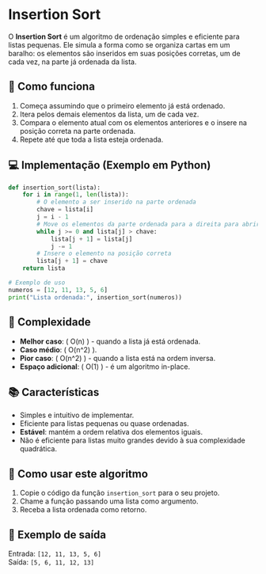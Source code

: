 # Insertion Sort  

O **Insertion Sort** é um algoritmo de ordenação simples e eficiente para listas pequenas. Ele simula a forma como se organiza cartas em um baralho: os elementos são inseridos em suas posições corretas, um de cada vez, na parte já ordenada da lista.

## 🚀 Como funciona  

1. Começa assumindo que o primeiro elemento já está ordenado.  
2. Itera pelos demais elementos da lista, um de cada vez.  
3. Compara o elemento atual com os elementos anteriores e o insere na posição correta na parte ordenada.  
4. Repete até que toda a lista esteja ordenada.  

## 💻 Implementação (Exemplo em Python)  

```python
def insertion_sort(lista):
    for i in range(1, len(lista)):
        # O elemento a ser inserido na parte ordenada
        chave = lista[i]
        j = i - 1
        # Move os elementos da parte ordenada para a direita para abrir espaço
        while j >= 0 and lista[j] > chave:
            lista[j + 1] = lista[j]
            j -= 1
        # Insere o elemento na posição correta
        lista[j + 1] = chave
    return lista

# Exemplo de uso
numeros = [12, 11, 13, 5, 6]
print("Lista ordenada:", insertion_sort(numeros))
```

## 🧩 Complexidade  

- **Melhor caso**: \( O(n) \) - quando a lista já está ordenada.  
- **Caso médio**: \( O(n^2) \).  
- **Pior caso**: \( O(n^2) \) - quando a lista está na ordem inversa.  
- **Espaço adicional**: \( O(1) \) - é um algoritmo in-place.  

## 📚 Características  

- Simples e intuitivo de implementar.  
- Eficiente para listas pequenas ou quase ordenadas.  
- **Estável**: mantém a ordem relativa dos elementos iguais.  
- Não é eficiente para listas muito grandes devido à sua complexidade quadrática.  

## 🔧 Como usar este algoritmo  

1. Copie o código da função `insertion_sort` para o seu projeto.  
2. Chame a função passando uma lista como argumento.  
3. Receba a lista ordenada como retorno.  

## 🌟 Exemplo de saída  

Entrada: `[12, 11, 13, 5, 6]`  
Saída: `[5, 6, 11, 12, 13]`  